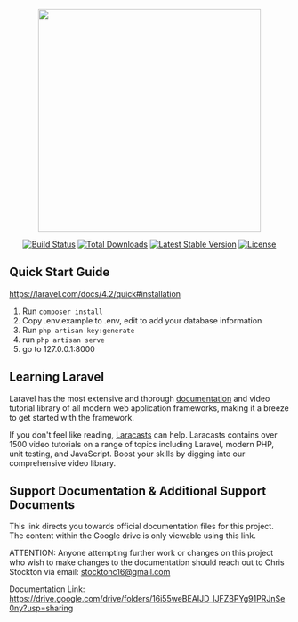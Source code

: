 <p align="center"><img src="https://res.cloudinary.com/dtfbvvkyp/image/upload/v1566331377/laravel-logolockup-cmyk-red.svg" width="400"></p>

<p align="center">
<a href="https://travis-ci.org/laravel/framework"><img src="https://travis-ci.org/laravel/framework.svg" alt="Build Status"></a>
<a href="https://packagist.org/packages/laravel/framework"><img src="https://poser.pugx.org/laravel/framework/d/total.svg" alt="Total Downloads"></a>
<a href="https://packagist.org/packages/laravel/framework"><img src="https://poser.pugx.org/laravel/framework/v/stable.svg" alt="Latest Stable Version"></a>
<a href="https://packagist.org/packages/laravel/framework"><img src="https://poser.pugx.org/laravel/framework/license.svg" alt="License"></a>
</p>

## Quick Start Guide

https://laravel.com/docs/4.2/quick#installation

1. Run `composer install`
2. Copy .env.example to .env, edit to add your database information
3. Run `php artisan key:generate`
4. run `php artisan serve`
5. go to 127.0.0.1:8000



## Learning Laravel

Laravel has the most extensive and thorough [documentation](https://laravel.com/docs) and video tutorial library of all modern web application frameworks, making it a breeze to get started with the framework.

If you don't feel like reading, [Laracasts](https://laracasts.com) can help. Laracasts contains over 1500 video tutorials on a range of topics including Laravel, modern PHP, unit testing, and JavaScript. Boost your skills by digging into our comprehensive video library.

## Support Documentation & Additional Support Documents

This link directs you towards official documentation files for this project. The content within the Google drive is only viewable using this link. 

ATTENTION: Anyone attempting further work or changes on this project who wish to make changes to the documentation should reach out to Chris Stockton via email: stocktonc16@gmail.com

Documentation Link: https://drive.google.com/drive/folders/16i55weBEAIJD_lJFZBPYg91PRJnSe0ny?usp=sharing

